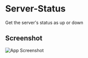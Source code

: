 # Server-Status
Get the server's status as up or down


## Screenshot

![App Screenshot](https://i.imgur.com/Jo0qE0n.png)
